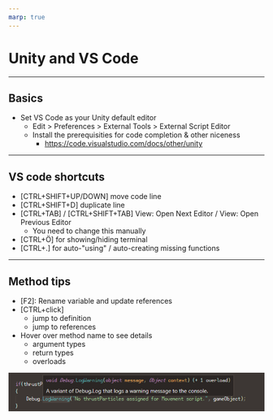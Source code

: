 ```yaml
---
marp: true
---
```

<!-- class: invert -->
# Unity and VS Code
---
## Basics

- Set VS Code as your Unity default editor
  - Edit > Preferences > External Tools > External Script Editor
  - Install the prerequisities for code completion & other niceness
    - https://code.visualstudio.com/docs/other/unity
---
## VS code shortcuts

- [CTRL+SHIFT+UP/DOWN] move code line
- [CTRL+SHIFT+D] duplicate line
- [CTRL+TAB] / [CTRL+SHIFT+TAB] View: Open Next Editor / View: Open Previous Editor
  - You need to change this manually
- [CTRL+Ö] for showing/hiding terminal
- [CTRL+.] for auto-"using" / auto-creating missing functions
---
## Method tips

- [F2]: Rename variable and update references
- [CTRL+click] 
  - jump to definition
  - jump to references
- Hover over method name to see details
  - argument types
  - return types
  - overloads

![hover over method](imgs/hover-over-method.png)